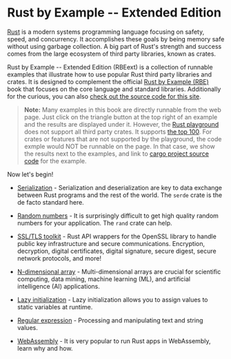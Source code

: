 # Rust by Example -- Extended Edition

[Rust][rust] is a modern systems programming language focusing on safety, speed,
and concurrency. It accomplishes these goals by being memory safe without using 
garbage collection. A big part of Rust's strength and success comes from the
large ecosystem of third party libraries, known as crates.

Rust by Example -- Extended Edition (RBEext) is a collection of runnable examples that illustrate how to use popular Rust
third party libraries and crates. It is designed to complement the official 
[Rust by Example (RBE)][rbe] book that focuses on the 
core language and standard libraries.
Additionally for the curious, you can also [check out the source code for this site][home].

> **Note:** Many examples in this book are directly runnable from the web page. Just click on the triangle button at the top right of an example and the results are displayed under it. However, the [Rust playground](https://play.rust-lang.org/) does not support all third party crates. It supports [the top 100](https://github.com/integer32llc/rust-playground/blob/master/compiler/base/Cargo.toml). For crates or features that are not supported by the playground, the code exmple would NOT be runnable on the page. In that case, we show the results next to the examples, and link to [cargo project source code](https://github.com/second-state/rust-by-example-ext/tree/master/examples/) for the example.

Now let's begin!

- [Serialization](serde.md) - Serialization and deserialization are key to data exchange between Rust programs and the rest of the world. The `serde` crate is the de facto standard here.

- [Random numbers](rand.md) - It is surprisingly difficult to get high quality random numbers for your application. The `rand` crate can help.

- [SSL/TLS toolkit](openssl.md) - Rust API wrappers for the OpenSSL library to handle public key infrastructure and secure communications. Encryption, decryption, digital certificates, digital signature, secure digest, secure network protocols, and more!

- [N-dimensional array](ndarray.md) - Multi-dimensional arrays are crucial for scientific computing, data mining, machine learning (ML), and artificial intelligence (AI) applications.

- [Lazy initialization](lazy_static.md) - Lazy initialization allows you to assign values to static variables at runtime.

- [Regular expression](regex.md) - Processing and manipulating text and string values.

- [WebAssembly](webassembly.md) - It is very popular to run Rust apps in WebAssembly, learn why and how.

[rust]: https://www.rust-lang.org/
[rbe]: https://doc.rust-lang.org/rust-by-example/
[home]: https://github.com/second-state/rust-by-example-ext
